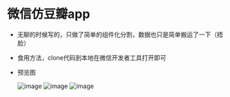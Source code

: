 # 微信仿豆瓣app
* 无聊的时候写的，只做了简单的组件化分割，数据也只是简单搬运了一下（捂脸）

* 食用方法，clone代码到本地在微信开发者工具打开即可

* 预览图

  ![image](https://imgcache.vikduo.com/oss/a0b1f7d746fbb54126faff5724b251f6.jpg)
  ![image](https://imgcache.vikduo.com/oss/6d6919fcc08785bbc416fe27d253b3ec.jpg)
  ![image](https://imgcache.vikduo.com/oss/a9e3638c64134d5c4993d96e1d0a0bb9.jpg)